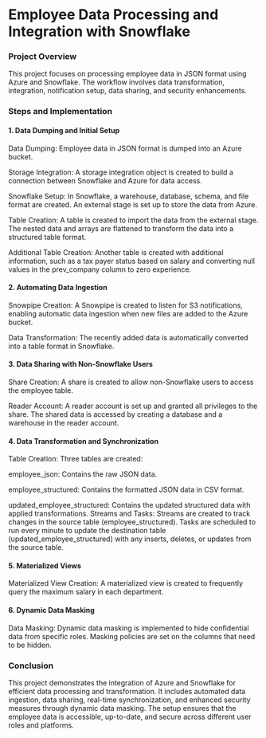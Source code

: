 # Employee Data Processing and Integration with Snowflake
### Project Overview
This project focuses on processing employee data in JSON format using Azure and Snowflake. The workflow involves data transformation, integration, notification setup, data sharing, and security enhancements.

### Steps and Implementation
#### 1. Data Dumping and Initial Setup
Data Dumping: Employee data in JSON format is dumped into an Azure bucket.

Storage Integration: A storage integration object is created to build a connection between Snowflake and Azure for data access.

Snowflake Setup: In Snowflake, a warehouse, database, schema, and file format are created. An external stage is set up to store the data from Azure.

Table Creation: A table is created to import the data from the external stage. The nested data and arrays are flattened to transform the data into a structured table format.

Additional Table Creation: Another table is created with additional information, such as a tax payer status based on salary and converting null values in the prev_company column to zero experience.
#### 2. Automating Data Ingestion
Snowpipe Creation: A Snowpipe is created to listen for S3 notifications, enabling automatic data ingestion when new files are added to the Azure bucket.

Data Transformation: The recently added data is automatically converted into a table format in Snowflake.
#### 3. Data Sharing with Non-Snowflake Users
Share Creation: A share is created to allow non-Snowflake users to access the employee table.

Reader Account: A reader account is set up and granted all privileges to the share. The shared data is accessed by creating a database and a warehouse in the reader account.
#### 4. Data Transformation and Synchronization
Table Creation: Three tables are created:

employee_json: Contains the raw JSON data.

employee_structured: Contains the formatted JSON data in CSV format.

updated_employee_structured: Contains the updated structured data with applied transformations.
Streams and Tasks: Streams are created to track changes in the source table (employee_structured). Tasks are scheduled to run every minute to update the 
destination table (updated_employee_structured) with any inserts, deletes, or updates from the source table.
#### 5. Materialized Views
Materialized View Creation: A materialized view is created to frequently query the maximum salary in each department.
#### 6. Dynamic Data Masking
Data Masking: Dynamic data masking is implemented to hide confidential data from specific roles. Masking policies are set on the columns that need to be hidden.
### Conclusion
This project demonstrates the integration of Azure and Snowflake for efficient data processing and transformation. It includes automated data ingestion, data sharing, real-time synchronization, and enhanced security measures through dynamic data masking. The setup ensures that the employee data is accessible, up-to-date, and secure across different user roles and platforms.
